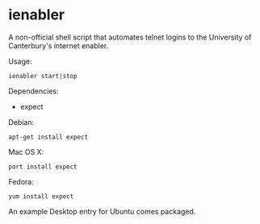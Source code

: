 ienabler
========

A non-official shell script that automates telnet logins to the University of Canterbury's internet enabler.

Usage: 

    ienabler start|stop

Dependencies:
* expect 

Debian: 

    apt-get install expect

Mac OS X:

    port install expect 

Fedora:

    yum install expect

An example Desktop entry for Ubuntu comes packaged.
